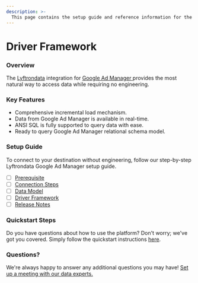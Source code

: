 ```yaml
---
description: >-
  This page contains the setup guide and reference information for the Google Ad Manager source connector.
---
```


# Driver Framework

### Overview

The [Lyftrondata](https://www.lyftrondata.com/) integration for [Google Ad Manager](https://www.lyftrondata.com/integration/google-ad-manager/)[ ](https://www.lyftrondata.com/integration/google-ad-manager/)provides the most natural way to access data while requiring no engineering.

### Key Features

* Comprehensive incremental load mechanism.
* Data from Google Ad Manager is available in real-time.&#x20;
* ANSI SQL is fully supported to query data with ease.
* Ready to query Google Ad Manager relational schema model.

### Setup Guide

To connect to your destination without engineering, follow our step-by-step Lyftrondata Google Ad Manager setup guide.

* [ ] [Prerequisite](../../marketing-analytics/google-ad-manager/prerequisite.md)
* [ ] [Connection Steps](../../marketing-analytics/google-ad-manager/connection-steps.md)
* [ ] [Data Model](../../marketing-analytics/google-ad-manager/data-model/)
* [ ] [Driver Framework](../../marketing-analytics/google-ad-manager/driver-framework/)
* [ ] [Release Notes](../../marketing-analytics/google-ad-manager/release-notes.md)

### Quickstart Steps

Do you have questions about how to use the platform? Don't worry; we've got you covered. Simply follow the quickstart instructions [here](../../../quickstart-steps.md).

### Questions? <a href="#questions" id="questions"></a>

We're always happy to answer any additional questions you may have! [Set up a meeting with our data experts.](https://www.lyftrondata.com/book-a-meeting/)


